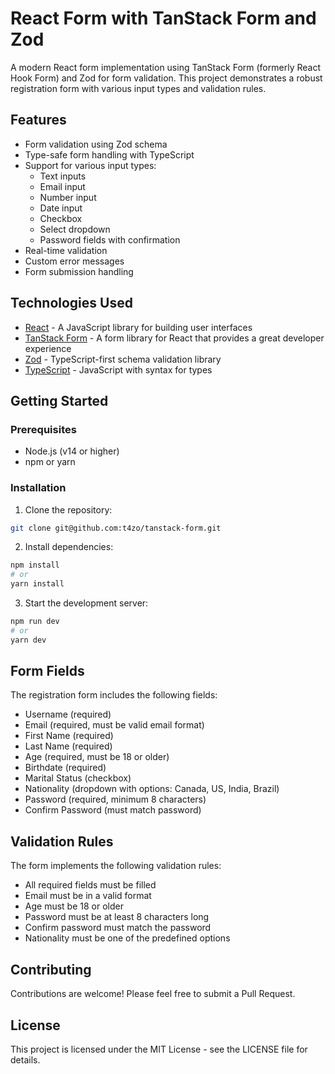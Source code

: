 # React Form with TanStack Form and Zod

A modern React form implementation using TanStack Form (formerly React Hook Form) and Zod for form validation. This project demonstrates a robust registration form with various input types and validation rules.

## Features

- Form validation using Zod schema
- Type-safe form handling with TypeScript
- Support for various input types:
  - Text inputs
  - Email input
  - Number input
  - Date input
  - Checkbox
  - Select dropdown
  - Password fields with confirmation
- Real-time validation
- Custom error messages
- Form submission handling

## Technologies Used

- [React](https://reactjs.org/) - A JavaScript library for building user interfaces
- [TanStack Form](https://tanstack.com/form/latest) - A form library for React that provides a great developer experience
- [Zod](https://zod.dev/) - TypeScript-first schema validation library
- [TypeScript](https://www.typescriptlang.org/) - JavaScript with syntax for types

## Getting Started

### Prerequisites

- Node.js (v14 or higher)
- npm or yarn

### Installation

1. Clone the repository:
```bash
git clone git@github.com:t4zo/tanstack-form.git
```

2. Install dependencies:
```bash
npm install
# or
yarn install
```

3. Start the development server:
```bash
npm run dev
# or
yarn dev
```

## Form Fields

The registration form includes the following fields:

- Username (required)
- Email (required, must be valid email format)
- First Name (required)
- Last Name (required)
- Age (required, must be 18 or older)
- Birthdate (required)
- Marital Status (checkbox)
- Nationality (dropdown with options: Canada, US, India, Brazil)
- Password (required, minimum 8 characters)
- Confirm Password (must match password)

## Validation Rules

The form implements the following validation rules:

- All required fields must be filled
- Email must be in a valid format
- Age must be 18 or older
- Password must be at least 8 characters long
- Confirm password must match the password
- Nationality must be one of the predefined options

## Contributing

Contributions are welcome! Please feel free to submit a Pull Request.

## License

This project is licensed under the MIT License - see the LICENSE file for details.
